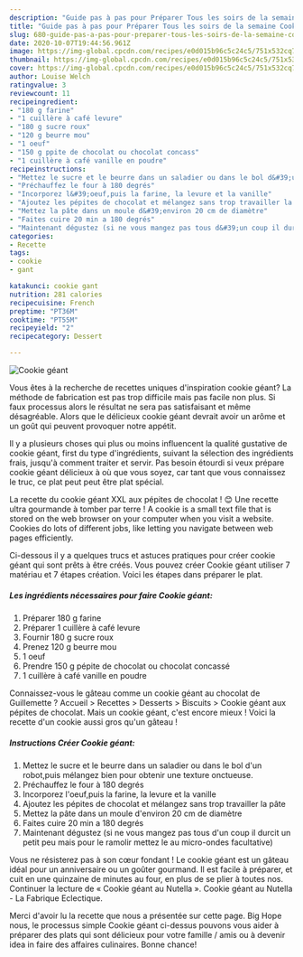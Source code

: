 ```yaml
---
description: "Guide pas à pas pour Préparer Tous les soirs de la semaine Cookie géant"
title: "Guide pas à pas pour Préparer Tous les soirs de la semaine Cookie géant"
slug: 680-guide-pas-a-pas-pour-preparer-tous-les-soirs-de-la-semaine-cookie-geant
date: 2020-10-07T19:44:56.961Z
image: https://img-global.cpcdn.com/recipes/e0d015b96c5c24c5/751x532cq70/cookie-geant-photo-principale-de-la-recette.jpg
thumbnail: https://img-global.cpcdn.com/recipes/e0d015b96c5c24c5/751x532cq70/cookie-geant-photo-principale-de-la-recette.jpg
cover: https://img-global.cpcdn.com/recipes/e0d015b96c5c24c5/751x532cq70/cookie-geant-photo-principale-de-la-recette.jpg
author: Louise Welch
ratingvalue: 3
reviewcount: 11
recipeingredient:
- "180 g farine"
- "1 cuillère à café levure"
- "180 g sucre roux"
- "120 g beurre mou"
- "1 oeuf"
- "150 g ppite de chocolat ou chocolat concass"
- "1 cuillère à café vanille en poudre"
recipeinstructions:
- "Mettez le sucre et le beurre dans un saladier ou dans le bol d&#39;un robot,puis mélangez bien pour obtenir une texture onctueuse."
- "Préchauffez le four à 180 degrés"
- "Incorporez l&#39;oeuf,puis la farine, la levure et la vanille"
- "Ajoutez les pépites de chocolat et mélangez sans trop travailler la pâte"
- "Mettez la pâte dans un moule d&#39;environ 20 cm de diamètre"
- "Faites cuire 20 min a 180 degrés"
- "Maintenant dégustez (si ne vous mangez pas tous d&#39;un coup il durcit un petit peu mais pour le ramolir mettez le au micro-ondes facultative)"
categories:
- Recette
tags:
- cookie
- gant

katakunci: cookie gant 
nutrition: 281 calories
recipecuisine: French
preptime: "PT36M"
cooktime: "PT55M"
recipeyield: "2"
recipecategory: Dessert

---
```



![Cookie géant](https://img-global.cpcdn.com/recipes/e0d015b96c5c24c5/751x532cq70/cookie-geant-photo-principale-de-la-recette.jpg)

Vous êtes à la recherche de recettes uniques d'inspiration cookie géant? La méthode de fabrication est pas trop difficile mais pas facile non plus. Si faux processus alors le résultat ne sera pas satisfaisant et même désagréable. Alors que le délicieux cookie géant devrait avoir un arôme et un goût qui peuvent provoquer notre appétit.

Il y a plusieurs choses qui plus ou moins influencent la qualité gustative de cookie géant, first du type d'ingrédients, suivant la sélection des ingrédients frais, jusqu'à comment traiter et servir. Pas besoin étourdi si veux prépare cookie géant délicieux à où que vous soyez, car tant que vous connaissez le truc, ce plat peut peut être plat spécial.

La recette du cookie géant XXL aux pépites de chocolat ! 😊 Une recette ultra gourmande à tomber par terre ! A cookie is a small text file that is stored on the web browser on your computer when you visit a website. Cookies do lots of different jobs, like letting you navigate between web pages efficiently.


Ci-dessous il y a quelques trucs et astuces pratiques pour créer cookie géant qui sont prêts à être créés. Vous pouvez créer Cookie géant utiliser 7 matériau et 7 étapes création. Voici les étapes dans préparer le plat.

<!--inarticleads1-->

##### Les ingrédients nécessaires pour faire Cookie géant:

1. Préparer 180 g farine
1. Préparer 1 cuillère à café levure
1. Fournir 180 g sucre roux
1. Prenez 120 g beurre mou
1.  1 oeuf
1. Prendre 150 g pépite de chocolat ou chocolat concassé
1.  1 cuillère à café vanille en poudre


Connaissez-vous le gâteau comme un cookie géant au chocolat de Guillemette ? Accueil &gt; Recettes &gt; Desserts &gt; Biscuits &gt; Cookie géant aux pépites de chocolat. Mais un cookie géant, c&#39;est encore mieux ! Voici la recette d&#39;un cookie aussi gros qu&#39;un gâteau ! 

<!--inarticleads2-->

##### Instructions Créer Cookie géant:

1. Mettez le sucre et le beurre dans un saladier ou dans le bol d&#39;un robot,puis mélangez bien pour obtenir une texture onctueuse.
1. Préchauffez le four à 180 degrés
1. Incorporez l&#39;oeuf,puis la farine, la levure et la vanille
1. Ajoutez les pépites de chocolat et mélangez sans trop travailler la pâte
1. Mettez la pâte dans un moule d&#39;environ 20 cm de diamètre
1. Faites cuire 20 min a 180 degrés
1. Maintenant dégustez (si ne vous mangez pas tous d&#39;un coup il durcit un petit peu mais pour le ramolir mettez le au micro-ondes facultative)


Vous ne résisterez pas à son cœur fondant ! Le cookie géant est un gâteau idéal pour un anniversaire ou un goûter gourmand. Il est facile à préparer, et cuit en une quinzaine de minutes au four, en plus de se plier à toutes nos. Continuer la lecture de « Cookie géant au Nutella ». Cookie géant au Nutella - La Fabrique Eclectique. 


Merci d'avoir lu la recette que nous a présentée sur cette page. Big Hope nous, le processus simple Cookie géant ci-dessus pouvons vous aider à préparer des plats qui sont délicieux pour votre famille / amis ou à devenir idea in faire des affaires culinaires. Bonne chance!
